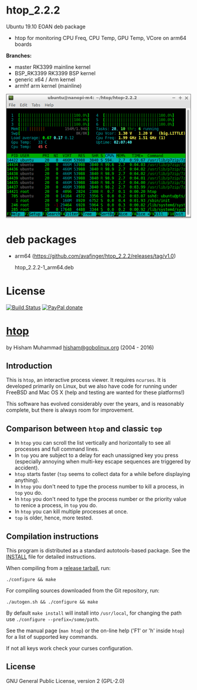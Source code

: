 # htop_2.2.2

Ubuntu 19.10 EOAN deb package

* htop for monitoring CPU Freq, CPU Temp, GPU Temp, VCore on arm64 boards

**Branches:**

* master
  RK3399 mainline kernel
* BSP_RK3399
  RK3399 BSP kernel
* generic
  x64 / Arm kernel
* armhf
  arm kernel (mainline)

![Htop screenshot](https://github.com/avafinger/htop_2.2.2/raw/master/htop_2.2.2.png)

# deb packages

* arm64 (https://github.com/avafinger/htop_2.2.2/releases/tag/v1.0)

    htop_2.2.2-1_arm64.deb

# License

[![Build Status](https://travis-ci.org/hishamhm/htop.svg?branch=master)](https://travis-ci.org/hishamhm/htop)
[![PayPal donate](https://img.shields.io/badge/paypal-donate-green.svg)](http://hisham.hm/htop/index.php?page=donate)

[htop](http://hisham.hm/htop/)
====

by Hisham Muhammad <hisham@gobolinux.org> (2004 - 2016)

Introduction
------------

This is `htop`, an interactive process viewer.
It requires `ncurses`. It is developed primarily on Linux,
but we also have code for running under FreeBSD and Mac OS X
(help and testing are wanted for these platforms!)

This software has evolved considerably over the years,
and is reasonably complete, but there is always room for improvement.

Comparison between `htop` and classic `top`
-------------------------------------------

* In `htop` you can scroll the list vertically and horizontally
  to see all processes and full command lines.
* In `top` you are subject to a delay for each unassigned
  key you press (especially annoying when multi-key escape
  sequences are triggered by accident).
* `htop` starts faster (`top` seems to collect data for a while
  before displaying anything).
* In `htop` you don't need to type the process number to
  kill a process, in `top` you do.
* In `htop` you don't need to type the process number or
  the priority value to renice a process, in `top` you do.
* In `htop` you can kill multiple processes at once.
* `top` is older, hence, more tested.

Compilation instructions
------------------------

This program is distributed as a standard autotools-based package.
See the [INSTALL](/INSTALL) file for detailed instructions.

When compiling from a [release tarball](https://hisham.hm/htop/releases/), run:

    ./configure && make

For compiling sources downloaded from the Git repository, run:

    ./autogen.sh && ./configure && make

By default `make install` will install into `/usr/local`, for changing
the path use `./configure --prefix=/some/path`.

See the manual page (`man htop`) or the on-line help ('F1' or 'h'
inside `htop`) for a list of supported key commands.

If not all keys work check your curses configuration.

## License

GNU General Public License, version 2 (GPL-2.0)

